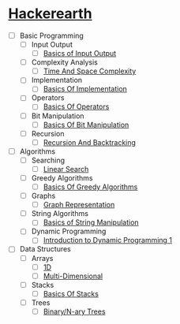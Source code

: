 # [Hackerearth](https://www.hackerearth.com/)

- [ ]   Basic Programming
    - [ ]   Input Output
        - [ ]   [Basics of Input Output](BasicProgramming/InputOutput/BasicsOfInputOutput)
    - [ ]   Complexity Analysis
        - [ ]   [Time And Space Complexity](BasicProgramming/ComplexityAnalysis/TimeAndSpaceComplexity)
    - [ ]   Implementation
        - [ ]   [Basics Of Implementation](BasicProgramming/Implementation/BasicsOfImplementation)
    - [ ]   Operators
        - [ ]   [Basics Of Operators](BasicProgramming/Operators/BasicsOfOperators)
    - [ ]   Bit Manipulation
        - [ ]   [Basics Of Bit Manipulation](BasicProgramming/BitManipulation/BasicsOfBitManipulation)
    - [ ]   Recursion
        - [ ]   [Recursion And Backtracking](BasicProgramming/Recursion/RecursionAndBacktracking)
- [ ]   Algorithms
    - [ ]   Searching
        - [ ]   [Linear Search](Algorithms/Searching/Linear%20Search)
    - [ ]   Greedy Algorithms
        - [ ]   [Basics Of Greedy Algorithms](Algorithms/Greedy%20Algorithms/Basics%20Of%20Greedy%20Algorithms)
    - [ ]   Graphs
        - [ ]   [Graph Representation](Algorithms/Graphs/Graph%20Representation)
     - [ ]  String Algorithms
        - [ ]   [Basics of String Manipulation](Algorithms/String%20Algorithms/Basics%20of%20String%20Manipulation)
     - [ ]  Dynamic Programming
        - [ ]   [Introduction to Dynamic Programming 1](Algorithms/Dynamic%20Programming/Introduction%20to%20Dynamic%20Programming%201)
- [ ]   Data Structures
    - [ ]   Arrays
        - [ ]   [1D](Data%20Structures/Arrays/1D)
        - [ ]   [Multi-Dimensional](Data%20Structures/Arrays/Multi%20Dimensional)
    - [ ]   Stacks
        - [ ]   [Basics Of Stacks](Data%20Structures/Stacks/BasicsOfStacks)
    - [ ]   Trees
        - [ ]   [Binary/N-ary Trees](Data%20Structures/Trees/Binary%20Nary%20Trees)